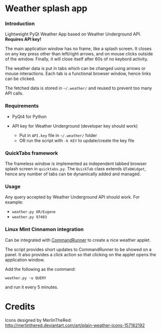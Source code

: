# Weather splash app

### Introduction
Lightweight PyQt Weather App based on Weather Underground API. **Requires API key!**

The main application window has no frame, like a splash screen. 
It closes on any key press other than left/right arrows, and on mouse clicks outside of the window.
Finally, it will close itself after 60s of no keybord activity.

The weather data is put in tabs which can be changed using arrows or mouse interactions. 
Each tab is a functional browser window, hence links can be clicked.

The fetched data is stored in `~/.weather/` and reused to prevent too many API calls.
   
### Requirements
* PyQt4 for Python
* API key for Weather Underground (developer key should work)

   - Put in `API.key` file in `~/.weather/` folder
   - OR run the script with `-k KEY` to update/create the key file

### QuickTabs framework
The frameless window is implemented as independent tabbed browser splash screen in `quicktabs.py`.
The `QuickTab` class extends `QTabWidget`, hence any number of tabs can be dynamically added and managed.

### Usage
Any query accepted by Weather Underground API should work. For example:
- `weather.py OR/Eugene`
- `weather.py 97403`

### Linux Mint Cinnamon integration
Can be integrated with [CommandRunner](https://cinnamon-spices.linuxmint.com/applets/view/226) to create a nice weather applet. 

The script provides short updates to CommandRunner to be showed on a panel. It also provides a click action so that clicking on the applet opens the application window.

Add the following as the command:

`weather.py -u QUERY`

and run it every 5 minutes.

# Credits
Icons designed by MerlinTheRed: http://merlinthered.deviantart.com/art/plain-weather-icons-157162192

